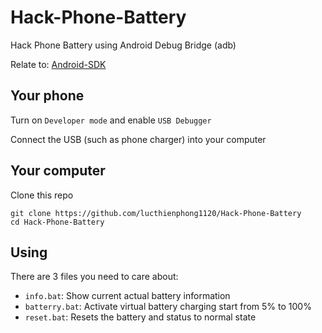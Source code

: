 # Hack-Phone-Battery
Hack Phone Battery using Android Debug Bridge (adb)

Relate to: [Android-SDK](https://github.com/lucthienphong1120/Android-SDK)

## Your phone

Turn on `Developer mode` and enable `USB Debugger`

Connect the USB (such as phone charger) into your computer

## Your computer

Clone this repo

```
git clone https://github.com/lucthienphong1120/Hack-Phone-Battery
cd Hack-Phone-Battery
```

## Using

There are 3 files you need to care about:

- `info.bat`: Show current actual battery information
- `batterry.bat`: Activate virtual battery charging start from 5% to 100%
- `reset.bat`: Resets the battery and status to normal state
